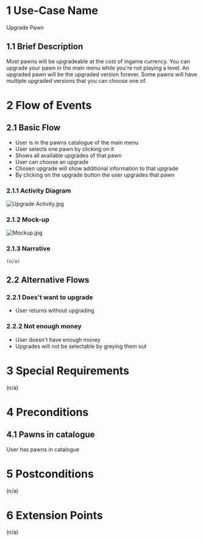 # 1 Use-Case Name

Upgrade Pawn

## 1.1 Brief Description

Most pawns will be upgradeable at the cost of ingame currency. You can upgrade your pawn in the main menu while you're not playing a level. An upgraded pawn will be the upgraded version forever. Some pawns will have multiple upgraded versions that you can choose one of.

# 2 Flow of Events

## 2.1 Basic Flow

* User is in the pawns catalogue of the main menu
* User selects one pawn by clicking on it
* Shows all available upgrades of that pawn
* User can choose an upgrade
* Chosen upgrade will show additional information to that upgrade
* By clicking on the upgrade button the user upgrades that pawn

### 2.1.1 Activity Diagram

![Upgrade Activity.jpg](Upgrade%20Activity.jpg?fileId=2079583#mimetype=image%2Fjpeg&hasPreview=true)

### 2.1.2 Mock-up

![Mockup.jpg](Mockup.jpg?fileId=2079787#mimetype=image%2Fjpeg&hasPreview=true)

### 2.1.3 Narrative

```
(n/a)
```

## 2.2 Alternative Flows

### 2.2.1 Does't want to upgrade

* User returns without upgrading

### 2.2.2 Not enough money

* User doesn't have enough money
* Upgrades will not be selectable by greying them out

# 3 Special Requirements

(n/a)

# 4 Preconditions

## 4.1 Pawns in catalogue

User has pawns in catalogue

# 5 Postconditions

(n/a)

# 6 Extension Points

(n/a)